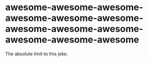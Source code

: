 # awesome-awesome-awesome-awesome-awesome-awesome-awesome-awesome-awesome-awesome-awesome-awesome
The absolute limit to this joke.
